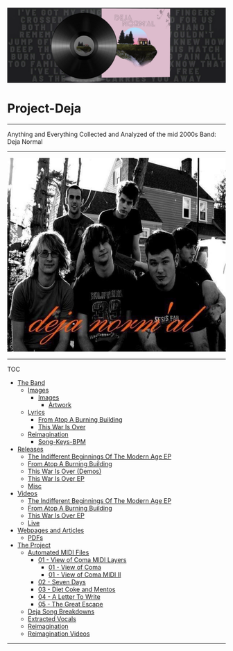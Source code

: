 ![](Project%20Deja%20Banner.png)

# Project-Deja

---

Anything and Everything Collected and Analyzed of the mid 2000s Band: Deja Normal

---


![](The%20Band/Images/IMG_5853.JPG)

---

TOC

- [The Band](The%20Band/The%20Band.md)
	- [Images](The%20Band/Images/Images.md)
		- [Images](The%20Band/Images/Images.md)
			- [Artwork](The%20Band/Images/Artwork/Artwork.md)
	- [Lyrics](The%20Band/Lyrics/Lyrics.md)
		- [From Atop A Burning Building](The%20Band/Lyrics/From%20Atop%20A%20Burning%20Building/From%20Atop%20A%20Burning%20Building.md)
		- [This War Is Over](The%20Band/Lyrics/This%20War%20Is%20Over/This%20War%20Is%20Over.md)
	- [Reimagination](The%20Project/Reimagination/Reimagination.md)
		- [Song-Keys-BPM](The%20Project/Reimagination/Song-Keys-BPM.md)
- [Releases](The%20Band/Releases/Releases.md)
	- [The Indifferent Beginnings Of The Modern Age EP](The%20Band/Releases/The%20Indifferent%20Beginnings%20Of%20The%20Modern%20Age%20EP/The%20Indifferent%20Beginnings%20Of%20The%20Modern%20Age%20EP.md)
	- [From Atop A Burning Building](The%20Band/Releases/From%20Atop%20A%20Burning%20Building/From%20Atop%20A%20Burning%20Building.md)
	- [This War Is Over (Demos)](The%20Band/Releases/This%20War%20Is%20Over%20(Demos)/This%20War%20Is%20Over%20(Demos).md)
	- [This War Is Over EP](The%20Band/Releases/This%20War%20Is%20Over%20EP/This%20War%20Is%20Over%20EP.md)
	- [Misc](The%20Band/Releases/Misc/Misc.md)
- [Videos](The%20Band/Videos/Videos.md)
	- [The Indifferent Beginnings Of The Modern Age EP](The%20Band/Videos/The%20Indifferent%20Beginnings%20Of%20The%20Modern%20Age%20EP/The%20Indifferent%20Beginnings%20Of%20The%20Modern%20Age%20EP.md)
	- [From Atop A Burning Building](The%20Band/Videos/From%20Atop%20A%20Burning%20Building/From%20Atop%20A%20Burning%20Building.md)
	- [This War Is Over EP](The%20Band/Videos/This%20War%20Is%20Over%20EP/This%20War%20Is%20Over%20EP.md)
	- [Live](The%20Band/Videos/Live/Live.md)
- [Webpages and Articles](The%20Band/Webpages%20and%20Articles/Webpages%20and%20Articles.md)
	- [PDFs](The%20Band/Webpages%20and%20Articles/PDFs/PDFs.md)
- [The Project](The%20Project/The%20Project.md)
	- [Automated MIDI Files](The%20Project/Automated%20MIDI%20Files/Automated%20MIDI%20Files.md)
		- [01 - View of Coma MIDI Layers](The%20Project/Automated%20MIDI%20Files/01%20-%20View%20of%20Coma%20MIDI%20Layers/01%20-%20View%20of%20Coma%20MIDI%20Layers.md)
			- [01 - View of Coma](The%20Project/Automated%20MIDI%20Files/01%20-%20View%20of%20Coma%20MIDI%20Layers/01%20-%20View%20of%20Coma/01%20-%20View%20of%20Coma.md)
			- [01 - View of Coma MIDI II](The%20Project/Automated%20MIDI%20Files/01%20-%20View%20of%20Coma%20MIDI%20Layers/01%20-%20View%20of%20Coma%20MIDI%20II/01%20-%20View%20of%20Coma%20MIDI%20II.md)
		- [02 - Seven Days](The%20Project/Automated%20MIDI%20Files/02%20-%20Seven%20Days/02%20-%20Seven%20Days.md)
		- [03 - Diet Coke and Mentos](The%20Project/Automated%20MIDI%20Files/03%20-%20Diet%20Coke%20and%20Mentos/03%20-%20Diet%20Coke%20and%20Mentos.md)
		- [04 - A Letter To Write](The%20Project/Automated%20MIDI%20Files/04%20-%20A%20Letter%20To%20Write/04%20-%20A%20Letter%20To%20Write.md)
		- [05 - The Great Escape](The%20Project/Automated%20MIDI%20Files/05%20-%20The%20Great%20Escape/05%20-%20The%20Great%20Escape.md)
	- [Deja Song Breakdowns](The%20Project/Deja%20Song%20Breakdowns/Deja%20Song%20Breakdowns.md)
	- [Extracted Vocals](The%20Project/Extracted%20Vocals/Extracted%20Vocals.md)
	- [Reimagination](The%20Project/Reimagination/Reimagination.md)
	- [Reimagination Videos](The%20Project/Reimagination%20Videos/Reimagination%20Videos.md)

---
